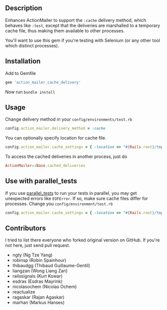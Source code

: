 ## Description

Enhances ActionMailer to support the `:cache` delivery method, which behaves like `:test`, except that the deliveries are marshalled to a temporary cache file, thus making them available to other processes.

You'll want to use this gem if you're testing with Selenium (or any other tool which distinct processes).

## Installation

Add to Gemfile

```ruby
gem 'action_mailer_cache_delivery'
```

Now run `bundle install`

## Usage

Change delivery method in your `config/environments/test.rb`

```ruby
config.action_mailer.delivery_method = :cache
```

You can optionally specify location for cache file.

```ruby
config.action_mailer.cache_settings = { :location => "#{Rails.root}/tmp/mail.cache" }
```

To access the cached deliveries in another process, just do

```ruby
ActionMailer::Base.cached_deliveries
```

## Use with parallel_tests

If you use [parallel_tests](https://github.com/grosser/parallel_tests "parallel_tests") to run your tests in parallel, you may get unexpected errors like `EOFError`. If so, make sure cache files differ for processes. Change you `config/environment/test.rb`

```ruby
config.action_mailer.cache_settings = { :location => "#{Rails.root}/tmp/cache/action_mailer_cache_delivery#{ENV['TEST_ENV_NUMBER']}.cache" }
```

## Contributors

I tried to list there everyone who forked original version on GitHub. If you're not here, just send pull request.

* ngty (Ng Tze Yang)
* robinsp (Robin Spainhour)
* thibaudgg (Thibaud Guillaume-Gentil)
* liangzan (Wong Liang Zan)
* railssignals (Kurt Kowar)
* esdras (Esdras Mayrink)
* nicolasochem (Nicolas Ochem)
* reactualize
* ragaskar (Rajan Agaskar)
* marhan (Markus Hanses)
